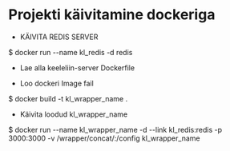 # Projekti käivitamine dockeriga

* KÄIVITA REDIS SERVER

$ docker run --name kl_redis -d redis

* Lae alla keeleliin-server Dockerfile

* Loo dockeri Image fail

$ docker build -t kl_wrapper_name .

* Käivita loodud kl_wrapper_name

$ docker run --name kl_wrapper_name -d --link kl_redis:redis -p 3000:3000 -v /wrapper/concat/:/config kl_wrapper_name


